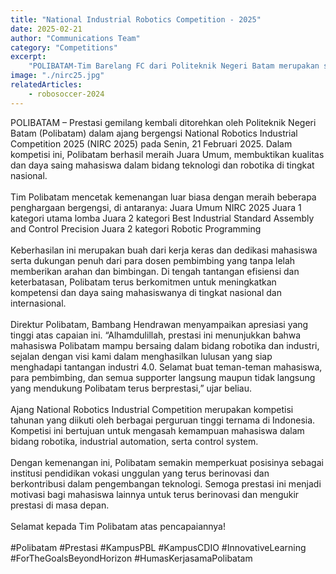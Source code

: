 ```yaml
---
title: "National Industrial Robotics Competition - 2025"
date: 2025-02-21
author: "Communications Team"
category: "Competitions"
excerpt:
    "POLIBATAM-Tim Barelang FC dari Politeknik Negeri Batam merupakan satu-satunya perwakilan Indonesia yang berpartisipasi pada RoboCup 2023 divisi Humanoid League KidSize Soccer Competition."
image: "./nirc25.jpg"
relatedArticles: 
    - robosoccer-2024
---
```

POLIBATAM – Prestasi gemilang kembali ditorehkan oleh Politeknik Negeri Batam (Polibatam) dalam ajang bergengsi National Robotics Industrial Competition 2025 (NIRC 2025) pada Senin, 21 Februari 2025. Dalam kompetisi ini, Polibatam berhasil meraih Juara Umum, membuktikan kualitas dan daya saing mahasiswa dalam bidang teknologi dan robotika di tingkat nasional.
<br/>
<br/>
Tim Polibatam mencetak kemenangan luar biasa dengan meraih beberapa penghargaan bergengsi, di antaranya:
Juara Umum NIRC 2025
Juara 1 kategori utama lomba
Juara 2 kategori Best Industrial Standard Assembly and Control Precision
Juara 2 kategori Robotic Programming
<br/>
<br/>
Keberhasilan ini merupakan buah dari kerja keras dan dedikasi mahasiswa serta dukungan penuh dari para dosen pembimbing yang tanpa lelah memberikan arahan dan bimbingan. Di tengah tantangan efisiensi dan keterbatasan, Polibatam terus berkomitmen untuk meningkatkan kompetensi dan daya saing mahasiswanya di tingkat nasional dan internasional.
<br/>
<br/>
Direktur Polibatam, Bambang Hendrawan menyampaikan apresiasi yang tinggi atas capaian ini. “Alhamdulillah, prestasi ini menunjukkan bahwa mahasiswa Polibatam mampu bersaing dalam bidang robotika dan industri, sejalan dengan visi kami dalam menghasilkan lulusan yang siap menghadapi tantangan industri 4.0. Selamat buat teman-teman mahasiswa, para pembimbing, dan semua supporter langsung maupun tidak langsung yang mendukung Polibatam terus berprestasi,” ujar beliau.
<br/>
<br/>
Ajang National Robotics Industrial Competition merupakan kompetisi tahunan yang diikuti oleh berbagai perguruan tinggi ternama di Indonesia. Kompetisi ini bertujuan untuk mengasah kemampuan mahasiswa dalam bidang robotika, industrial automation, serta control system.
<br/>
<br/>
Dengan kemenangan ini, Polibatam semakin memperkuat posisinya sebagai institusi pendidikan vokasi unggulan yang terus berinovasi dan berkontribusi dalam pengembangan teknologi. Semoga prestasi ini menjadi motivasi bagi mahasiswa lainnya untuk terus berinovasi dan mengukir prestasi di masa depan.
<br/>
<br/>
Selamat kepada Tim Polibatam atas pencapaiannya!
<br/>
<br/>
#Polibatam #Prestasi #KampusPBL #KampusCDIO #InnovativeLearning #ForTheGoalsBeyondHorizon #HumasKerjasamaPolibatam
